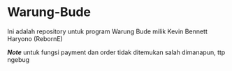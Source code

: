# Warung-Bude

Ini adalah repository untuk program Warung Bude milik Kevin Bennett Haryono (RebornE)

***Note***
untuk fungsi payment dan order tidak ditemukan salah dimanapun, ttp ngebug
